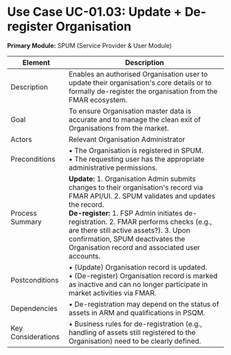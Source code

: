 # Use Case UC-01.03: Update + De-register Organisation  
**Primary Module:** SPUM (Service Provider & User Module)  

| Element          | Description                                                                                                                                     |
|------------------|-------------------------------------------------------------------------------------------------------------------------------------------------|
| Description      | Enables an authorised Organisation user to update their organisation's core details or to formally de-register the organisation from the FMAR ecosystem. |
| Goal             | To ensure Organisation master data is accurate and to manage the clean exit of Organisations from the market.                                                     |
| Actors           | Relevant Organisation Administrator                                                                                                                               |
| Preconditions    | • The Organisation is registered in SPUM. <br> • The requesting user has the appropriate administrative permissions.                                    |
| Process Summary  | **Update:** 1. Organisation Admin submits changes to their organisation's record via FMAR API/UI. 2. SPUM validates and updates the record. <br> **De-register:** 1. FSP Admin initiates de-registration. 2. FMAR performs checks (e.g., are there still active assets?). 3. Upon confirmation, SPUM deactivates the Organisation record and associated user accounts. |
| Postconditions   | • (Update) Organisation record is updated. <br> • (De-register) Organisation record is marked as inactive and can no longer participate in market activities via FMAR. |
| Dependencies     | • De-registration may depend on the status of assets in ARM and qualifications in PSQM.                                                         |
| Key Considerations | • Business rules for de-registration (e.g., handling of assets still registered to the Organisation) need to be clearly defined.                        |
